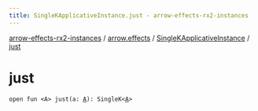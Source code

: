 ```yaml
---
title: SingleKApplicativeInstance.just - arrow-effects-rx2-instances
---
```


[arrow-effects-rx2-instances](../../index.html) / [arrow.effects](../index.html) / [SingleKApplicativeInstance](index.html) / [just](./just.html)

# just

`open fun <A> just(a: `[`A`](just.html#A)`): SingleK<`[`A`](just.html#A)`>`